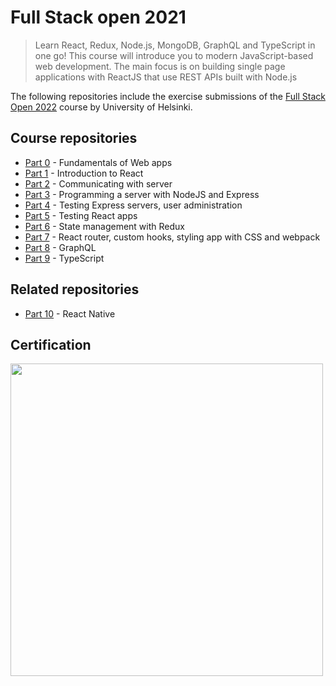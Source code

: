 # Full Stack open 2021

> Learn React, Redux, Node.js, MongoDB, GraphQL and TypeScript in one go! This course will introduce you to modern JavaScript-based web development. The main focus is on building single page applications with ReactJS that use REST APIs built with Node.js

The following repositories include the exercise submissions of the [Full Stack Open 2022](https://fullstackopen.com/en) course by University of Helsinki.

## Course repositories

- [Part 0](https://github.com/smartido/full-stack-open-2021/tree/main/part0) - Fundamentals of Web apps
- [Part 1](https://github.com/smartido/full-stack-open-2021/tree/main/part1) -  Introduction to React
- [Part 2](https://github.com/smartido/full-stack-open-2021/tree/main/part2) - Communicating with server
- [Part 3](https://github.com/smartido/full-stack-open-2021/tree/main/part3) - Programming a server with NodeJS and Express
- [Part 4](https://github.com/smartido/full-stack-open-2021/tree/main/part4) - Testing Express servers, user administration
- [Part 5](https://github.com/smartido/full-stack-open-2021/tree/main/part5) - Testing React apps
- [Part 6](https://github.com/smartido/full-stack-open-2021/tree/main/part6) - State management with Redux
- [Part 7](https://github.com/smartido/full-stack-open-2021/tree/main/part7) - React router, custom hooks, styling app with CSS and webpack
- [Part 8](https://github.com/smartido/full-stack-open-2021/tree/main/part8) - GraphQL
- [Part 9](https://github.com/smartido/full-stack-open-2021/tree/main/part9) - TypeScript

## Related repositories

- [Part 10](https://github.com/smartido/rate-repository-app) - React Native

## Certification

<img src="https://github.com/smartido/full-stack-open-2021/blob/main/assets/certificate-fullstack.png?raw=true" width="500">